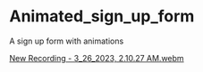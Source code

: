 # Animated_sign_up_form

A sign up form with animations 

 
[New Recording - 3_26_2023, 2.10.27 AM.webm](https://user-images.githubusercontent.com/111467944/227788869-87bfd7f3-7d88-4f5c-bdb0-c9fcdacc8792.webm)
